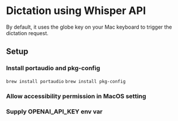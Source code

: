# Dictation using Whisper API

By default, it uses the globe key on your Mac keyboard to trigger the dictation request.

## Setup

### Install portaudio and pkg-config

`brew install portaudio`
`brew install pkg-config`

### Allow accessibility permission in MacOS setting

### Supply OPENAI_API_KEY env var
